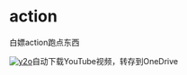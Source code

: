 # action

白嫖action跑点东西

[![y2o](https://github.com/chenxuuu/action/workflows/y2o/badge.svg)](https://github.com/chenxuuu/action/actions?query=workflow%3Ay2o)自动下载YouTube视频，转存到OneDrive
